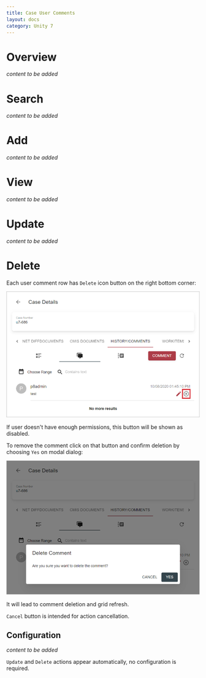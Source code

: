 ```yaml
---
title: Case User Comments
layout: docs
category: Unity 7
---
```

# Overview

*content to be added*

# Search

*content to be added*

# Add

*content to be added*

# View

*content to be added*

# Update

*content to be added*

# Delete

Each user comment row has `Delete` icon button on the right bottom corner:

![Delete comment](case-user-comments/images/delete-comment.png)

If user doesn't have enough permissions, this button will be shown as disabled.

To remove the comment click on that button and confirm deletion by choosing `Yes` on modal dialog:

![Delete comment confirmation](case-user-comments/images/delete-comment-confirmation.png)

It will lead to comment deletion and grid refresh.

`Cancel` button is intended for action cancellation.

## Configuration 

*content to be added*

`Update` and `Delete` actions appear automatically, no configuration is required.
